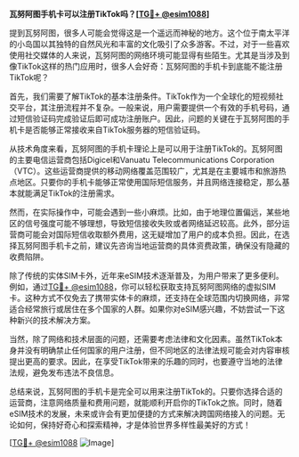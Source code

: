 **瓦努阿图手机卡可以注册TikTok吗？[[TG💪+ @esim1088](https://t.me/s/esim1088)]**

提到瓦努阿图，很多人可能会觉得这是一个遥远而神秘的地方。这个位于南太平洋的小岛国以其独特的自然风光和丰富的文化吸引了众多游客。不过，对于一些喜欢使用社交媒体的人来说，瓦努阿图的网络环境可能显得有些陌生。尤其是当涉及到像TikTok这样的热门应用时，很多人会好奇：瓦努阿图的手机卡到底能不能注册TikTok呢？

首先，我们需要了解TikTok的基本注册条件。TikTok作为一个全球化的短视频社交平台，其注册流程并不复杂。一般来说，用户需要提供一个有效的手机号码，通过短信验证码完成验证后即可成功注册账户。因此，问题的关键在于瓦努阿图的手机卡是否能够正常接收来自TikTok服务器的短信验证码。

从技术角度来看，瓦努阿图的手机卡理论上是可以用于注册TikTok的。瓦努阿图的主要电信运营商包括Digicel和Vanuatu Telecommunications Corporation（VTC）。这些运营商提供的移动网络覆盖范围较广，尤其是在主要城市和旅游热点地区。只要你的手机卡能够正常使用国际短信服务，并且网络连接稳定，那么基本就能满足TikTok的注册需求。

然而，在实际操作中，可能会遇到一些小麻烦。比如，由于地理位置偏远，某些地区的信号强度可能不够理想，导致短信接收失败或者网络延迟较高。此外，部分运营商可能会对国际短信收取额外费用，这无疑增加了用户的成本负担。因此，在选择瓦努阿图手机卡之前，建议先咨询当地运营商的具体资费政策，确保没有隐藏的收费陷阱。

除了传统的实体SIM卡外，近年来eSIM技术逐渐普及，为用户带来了更多便利。例如，通过[TG💪+ @esim1088](https://t.me/s/esim1088)，你可以轻松获取支持瓦努阿图网络的虚拟SIM卡。这种方式不仅免去了携带实体卡的麻烦，还支持在全球范围内切换网络，非常适合经常旅行或居住在多个国家的人群。如果你对eSIM感兴趣，不妨尝试一下这种新兴的技术解决方案。

当然，除了网络和技术层面的问题，还需要考虑法律和文化因素。虽然TikTok本身并没有明确禁止任何国家的用户注册，但不同地区的法律法规可能会对内容审核提出更高的要求。因此，在享受TikTok带来的乐趣的同时，也要遵守当地的法律法规，避免发布违法不良信息。

总结来说，瓦努阿图的手机卡是完全可以用来注册TikTok的。只要你选择合适的运营商，注意网络质量和费用问题，就能顺利开启你的TikTok之旅。同时，随着eSIM技术的发展，未来或许会有更加便捷的方式来解决跨国网络接入的问题。无论如何，保持好奇心和探索精神，才是体验世界多样性最美好的方式！

[[TG💪+ @esim1088](https://t.me/s/esim1088) ![Image](https://i.postimg.cc/4NQfJmqS/Snipaste-2025-05-13-00-14-12.png)]